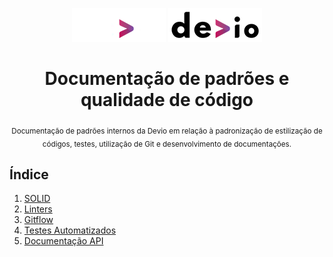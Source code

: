 <p align="center">
  <img src="https://github.com/deviobr/code-patterns/blob/main/images/devio.webp?raw=true#gh-dark-mode-only" />
  <img src="https://github.com/deviobr/code-patterns/blob/main/images/devio-black.webp?raw=true#gh-light-mode-only" />
</p>

<h1 align="center">Documentação de padrões e qualidade de código</h1>

<p align="center">
  <sub>Documentação de padrões internos da Devio em relação à padronização de estilização de códigos, testes, utilização de Git e desenvolvimento de documentações.</sub>
</p>

## Índice

1. [SOLID](https://github.com/deviobr/code-patterns/blob/main/SOLID.md)
2. [Linters](https://github.com/deviobr/code-patterns/blob/main/LINTERS.md)
4. [Gitflow](https://github.com/deviobr/code-patterns/blob/main/GITFLOW.md)
5. [Testes Automatizados](https://github.com/deviobr/code-patterns/blob/main/TESTS.md)
6. [Documentação API](https://github.com/deviobr/code-patterns/blob/main/API-DOCS.md)
